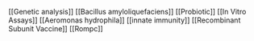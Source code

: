[[Genetic analysis]]
[[Bacillus amyloliquefaciens]]
[[Probiotic]]
[[In Vitro Assays]]
[[Aeromonas hydrophila]]
[[innate immunity]]
[[Recombinant Subunit Vaccine]]
[[Rompc]]
